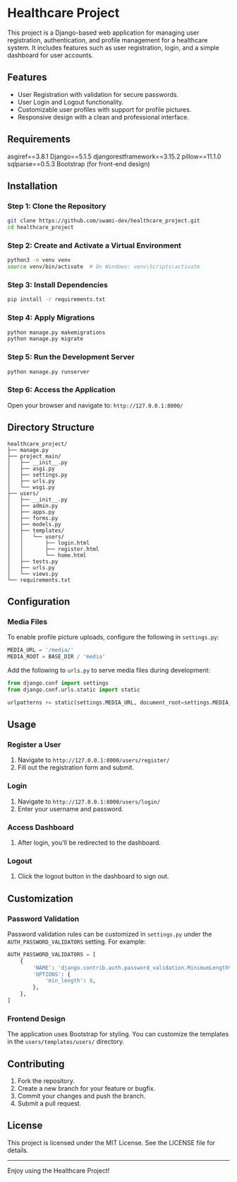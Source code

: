 # Healthcare Project

This project is a Django-based web application for managing user registration, authentication, and profile management for a healthcare system. It includes features such as user registration, login, and a simple dashboard for user accounts.

## Features

- User Registration with validation for secure passwords.
- User Login and Logout functionality.
- Customizable user profiles with support for profile pictures.
- Responsive design with a clean and professional interface.

## Requirements

asgiref==3.8.1
Django==5.1.5
djangorestframework==3.15.2
pillow==11.1.0
sqlparse==0.5.3
Bootstrap (for front-end design)

## Installation

### Step 1: Clone the Repository
```bash
git clone https://github.com/swami-dev/healthcare_project.git
cd healthcare_project
```

### Step 2: Create and Activate a Virtual Environment
```bash
python3 -m venv venv
source venv/bin/activate  # On Windows: venv\Scripts\activate
```

### Step 3: Install Dependencies
```bash
pip install -r requirements.txt
```

### Step 4: Apply Migrations
```bash
python manage.py makemigrations
python manage.py migrate
```

### Step 5: Run the Development Server
```bash
python manage.py runserver
```

### Step 6: Access the Application
Open your browser and navigate to: `http://127.0.0.1:8000/`

## Directory Structure

```
healthcare_project/
├── manage.py
├── project_main/
│   ├── __init__.py
│   ├── asgi.py
│   ├── settings.py
│   ├── urls.py
│   └── wsgi.py
├── users/
│   ├── __init__.py
│   ├── admin.py
│   ├── apps.py
│   ├── forms.py
│   ├── models.py
│   ├── templates/
│   │   └── users/
│   │       ├── login.html
│   │       ├── register.html
│   │       └── home.html
│   ├── tests.py
│   ├── urls.py
│   └── views.py
└── requirements.txt
```

## Configuration

### Media Files
To enable profile picture uploads, configure the following in `settings.py`:

```python
MEDIA_URL = '/media/'
MEDIA_ROOT = BASE_DIR / 'media'
```

Add the following to `urls.py` to serve media files during development:

```python
from django.conf import settings
from django.conf.urls.static import static

urlpatterns += static(settings.MEDIA_URL, document_root=settings.MEDIA_ROOT)
```

## Usage

### Register a User
1. Navigate to `http://127.0.0.1:8000/users/register/`
2. Fill out the registration form and submit.

### Login
1. Navigate to `http://127.0.0.1:8000/users/login/`
2. Enter your username and password.

### Access Dashboard
1. After login, you'll be redirected to the dashboard.

### Logout
1. Click the logout button in the dashboard to sign out.

## Customization

### Password Validation
Password validation rules can be customized in `settings.py` under the `AUTH_PASSWORD_VALIDATORS` setting. For example:

```python
AUTH_PASSWORD_VALIDATORS = [
    {
        'NAME': 'django.contrib.auth.password_validation.MinimumLengthValidator',
        'OPTIONS': {
            'min_length': 8,
        },
    },
]
```

### Frontend Design
The application uses Bootstrap for styling. You can customize the templates in the `users/templates/users/` directory.

## Contributing

1. Fork the repository.
2. Create a new branch for your feature or bugfix.
3. Commit your changes and push the branch.
4. Submit a pull request.

## License

This project is licensed under the MIT License. See the LICENSE file for details.

---

Enjoy using the Healthcare Project!
